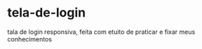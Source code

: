 # tela-de-login
 tala de login responsiva, feita com etuito de praticar e fixar meus conhecimentos 
